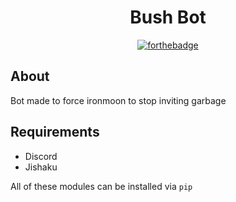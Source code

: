 <div align="center">

# Bush Bot

[![forthebadge](https://forthebadge.com/images/badges/built-with-resentment.svg)](https://forthebadge.com)

</div>

## About

Bot made to force ironmoon to stop inviting garbage


## Requirements

- Discord
- Jishaku

All of these modules can be installed via `pip`
